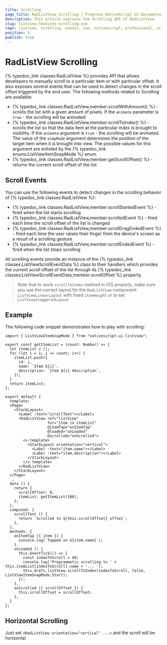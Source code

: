 ```yaml
---
title: Scrolling
page_title: RadListView Scrolling | Progress NativeScript UI Documentation
description: This article explains the Scrolling API of RadListView.
slug: listview-features-scrolling-vue
tags: listview, scrolling, events, vue, nativescript, professional, ui
position: 5
publish: true
---
```

# RadListView Scrolling
{% typedoc_link classes:RadListView %} provides API that allows developers to manually scroll to a particular item or with particular offset. It also exposes several events that can be used to detect changes in the scroll offset triggered by the end user. The following methods related to Scrolling are available:
- {% typedoc_link classes:RadListView,member:scrollWithAmount() %} - scrolls the list with a given amount of pixels. If the `animate` parameter is `true` - the scrolling will be animated
- {% typedoc_link classes:RadListView,member:scrollToIndex() %} - scrolls the list so that the data item at the particular index is brought to visibility. If the `animate` argument is `true` - the scrolling will be animated. The value of the `snapMode` argument determines the position of the target item when it is brought into view. The possible values for this argument are enlisted by the {% typedoc_link enums:ListViewItemSnapMode %} enum.
- {% typedoc_link classes:RadListView,member:getScrollOffset() %} - returns the current scroll offset of the list

## Scroll Events
You can use the following events to detect changes in the scrolling behavior of {% typedoc_link classes:RadListView %}:
- {% typedoc_link classes:RadListView,member:scrollStartedEvent %} - fired when the list starts scrolling
- {% typedoc_link classes:RadListView,member:scrolledEvent %} - fired each time the scroll offset of the list is changed
- {% typedoc_link classes:RadListView,member:scrollDragEndedEvent %} - fired each time the user raises their finger from the device's screen as a result of a scrolling gesture
- {% typedoc_link classes:RadListView,member:scrollEndedEvent %} - fired when the list stops scrolling

All scrolling events provide an instance of the {% typedoc_link classes:ListViewScrollEventData %} class to their handlers which provides the current scroll offset of the list through its {% typedoc_link classes:ListViewScrollEventData,member:scrollOffset %} property.

> Note that to work `scrollToIndex` method in iOS properly, make sure you use the correct layout for the `RadListView` component: `ListViewLinearLayout` with fixed `itemHeight` or to set `ListViewStaggeredLayout`


## Example

The following code snippet demonstrates how to play with scrolling:

```
import { ListViewItemSnapMode } from "nativescript-ui-listview";

export const getItemList = (count: Number) => {
  let itemList = [];
  for (let i = 1; i <= count; i++) {
    itemList.push({
      id: i,
      name: `Item ${i}`,
      description: `Item ${i} description`,
    });
  }
  return itemList;
};

export default {
  template: `
  <Page>
    <StackLayout>
      <Label :text="scrollText"></Label>
      <RadListView ref="listView"
                   for="item in itemList"
                   @itemTap="onItemTap"
                   @loaded="onLoaded"
                   @scrolled="onScrolled">
        <v-template>
          <StackLayout orientation="vertical">
            <Label :text="item.name"></Label>
            <Label :text="item.description"></Label>
          </StackLayout>
        </v-template>
      </RadListView>
    </StackLayout>
  </Page>
  `,
  data () {
    return {
      scrollOffset: 0,
      itemList: getItemList(100),
    };
  },
  computed: {
    scrollText () {
      return `Scrolled to ${this.scrollOffset} offset`;
    },
  },
  methods: {
    onItemTap ({ item }) {
      console.log(`Tapped on ${item.name}`);
    },
    onLoaded () {
      this.$nextTick(() => {
        const indexToScroll = 49;
        console.log('Programmatic scrolling to ' + this.itemList[indexToScroll].name + '... ');
        this.$refs.listView.scrollToIndex(indexToScroll, false, ListViewItemSnapMode.Start);
      });
    },
    onScrolled ({ scrollOffset }) {
      this.scrollOffset = scrollOffset;
    },
  }
};
```

## Horizontal Scrolling

Just set `<RadListView orientation="vertical" ...>` and the scroll will be horizontal.
